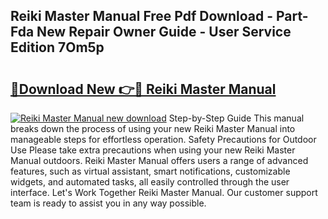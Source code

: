 ## Reiki Master Manual Free Pdf Download - Part-Fda New Repair Owner Guide - User Service Edition 7Om5p

# <h2><a href="http://cf24496.oget.top/?id=Reiki+Master+Manual">🔗Download New 👉🔴 Reiki Master Manual</a></h2>

[![Reiki Master Manual new download](https://i.imgur.com/5g1atiW.png)](http://cf24496.oget.top/?id=Reiki+Master+Manual)
Step-by-Step Guide This manual breaks down the process of using your new Reiki Master Manual into manageable steps for effortless operation. Safety Precautions for Outdoor Use Please take extra precautions when using your new Reiki Master Manual outdoors. Reiki Master Manual offers users a range of advanced features, such as virtual assistant, smart notifications, customizable widgets, and automated tasks, all easily controlled through the user interface. Let's Work Together Reiki Master Manual. Our customer support team is ready to assist you in any way possible.
